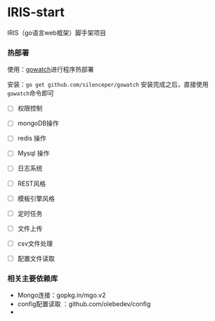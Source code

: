 # IRIS-start
IRIS（go语言web框架）脚手架项目


### 热部署
使用：[gowatch](https://github.com/silenceper/gowatch)进行程序热部署

安装：`go get github.com/silenceper/gowatch`
安装完成之后，直接使用`gowatch`命令即可


- [ ] 权限控制
- [ ] mongoDB操作
- [ ] redis 操作
- [ ] Mysql 操作
- [ ] 日志系统
- [ ] REST风格
- [ ] 模板引擎风格
- [ ] 定时任务
- [ ] 文件上传
- [ ] csv文件处理
- [ ] 配置文件读取



### 相关主要依赖库

- Mongo连接：gopkg.in/mgo.v2
- config配置读取 ：github.com/olebedev/config 
- 